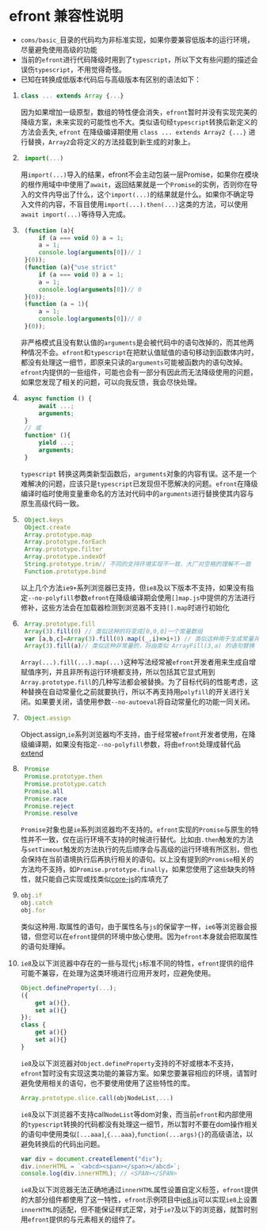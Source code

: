 # efront 兼容性说明
* `coms/basic_`目录的代码均为非标准实现，如果你要兼容低版本的运行环境，尽量避免使用高级的功能
* 当前的`efront`进行代码降级时用到了`typescript`，所以下文有些问题的描述会误伤`typescript`，不用觉得奇怪。
* 已知在转换成低版本代码后与高级版本有区别的语法如下：
1.  ```javascript
    class ... extends Array {...} 
    ```
    因为如果增加一级原型，数组的特性便会消失，`efront`暂时并没有实现完美的降级方案，未来实现的可能性也不大。类似语句经`typescript`转换后新定义的方法会丢失, `efront` 在降级编译期使用 `class ... extends Array2 {...}` 进行替换，`Array2`会将定义的方法挂载到新生成的对象上。

2. ```javascript
    import(...)
    ```
    用`import(...)`导入的结果，efront不会主动包装一层Promise，如果你在模块的根作用域中中使用了`await`，返回结果就是一个`Promise`的实例，否则你在导入的文件内导出了什么，这个`import(...)`的结果就是什么。如果你不确定导入文件的内容，不盲目使用`import(...).then(...)`这类的方法，可以使用`await import(...)`等待导入完成。
3. ```javascript
    (function (a){
        if (a === void 0) a = 1;
        a = 1;
        console.log(arguments[0])// 1
    }(0));
    (function (a){"use strict"
        if (a === void 0) a = 1;
        a = 1;
        console.log(arguments[0])// 0
    }(0));
    (function (a = 1){
        a = 1;
        console.log(arguments[0])// 0
    }(0));
    ```
    非严格模式且没有默认值的`arguments`是会被代码中的语句改掉的，而其他两种情况不会。`efront`和`typescript`在把默认值赋值的语句移动到函数体内时，都没有处理这一细节，即原来只读的`arguments`可能被函数内的语句改掉。`efront`内提供的一些组件，可能也会有一部分有因此而无法降级使用的问题，如果您发现了相关的问题，可以向我反馈，我会尽快处理。

4. ```javascript
    async function () {
        await ...;
        arguments;
    }
    // 或
    function* (){
        yield ...;
        arguments;
    }
    ```
    `typescript` 转换这两类新型函数后，`arguments`对象的内容有误。这不是一个难解决的问题，应该只是`typescript`已发现但不愿解决的问题。`efront`在降级编译时临时使用变量重命名的方法对代码中的`arguments`进行替换使其内容与原生高级代码一致。

5. ```javascript
    Object.keys
    Object.create
    Array.prototype.map
    Array.prototype.forEach
    Array.prototype.filter
    Array.prototype.indexOf
    String.prototype.trim// 不同的支持环境实现不一致，大厂对空格的理解不一致
    Function.prototype.bind
    ```
    以上几个方法`ie9+`系列浏览器已支持，但`ie8`及以下版本不支持，如果没有指定`--no-polyfill`参数`efront`在降级编译期会使用`[]map.js`中提供的方法进行修补，这些方法会在加载器检测到浏览器不支持`[].map`时进行初始化
6. ```javascript
    Array.prototype.fill
    Array(3).fill(0) // 类似这种的将变成[0,0,0]一个常量数组
    var [a,b,c]=Array(3).fill(0).map((_,i)=>i+1) // 类似这种用于生成常量并赋值的，将直接变成赋值语句 var a=1,b=2,c=3
    Array(3).fill(a)// 类似这种非常量的，将由类似 ArrayFill(3,a) 的语句替换
    ```
    `Array(...).fill(...).map(...)`这种写法经常被`efront`开发者用来生成自增赋值序列，并且非所有运行环境都支持，所以包括其它显式用到`Array.prototype.fill`的几种写法都会被替换。为了目标代码的性能考虑，这种替换在自动常量化之前就要执行，所以不再支持用`polyfill`的开关进行关闭。如果要关闭，请使用参数`--no-autoeval`将自动常量化的功能一同关闭。

7. ```javascript
    Object.assign
    ```
    Object.assign,`ie`系列浏览器均不支持，由于经常被`efront`开发者使用，在降级编译期，如果没有指定`--no-polyfill`参数，将由`efront`处理成替代品[extend](../basic/extend.js)
8. ```javascript
    Promise
    Promise.prototype.then
    Promise.prototype.catch
    Promise.all
    Promise.race
    Promise.reject
    Promise.resolve
    ```
    `Promise`对象也是`ie`系列浏览器均不支持的。`efront`实现的`Promise`与原生的特性并不一致，仅在运行环境不支持的时候进行替代。比如由`.then`触发的方法与`setTimeout`触发的方法执行的先后顺序会与高级的运行环境有所区别，但也会保持在当前语境执行后再执行相关的语句。以上没有提到的`Promise`相关的方法均不支持，如`Promise.prototype.finally`，如果您使用了这些缺失的特性，就只能自己实现或找类似[core-js](https://github.com/zloirock/core-js)的库填充了
9.  ```javascript
    obj.if
    obj.catch
    obj.for
    ```
    类似这种用`.`取属性的语句，由于属性名与`js`的保留字一样，`ie6`等浏览器会报错，但您可以在`efront`提供的环境中放心使用。因为`efront`本身就会把取属性的语句处理掉。
10. `ie8`及以下浏览器中存在的一些与现代`js`标准不同的特性，`efront`提供的组件可能不兼容，在处理为这类环境进行应用开发时，应避免使用。
    ```javascript
    Object.defineProperty(...);
    ({
        get a(){},
        set a(){}
    });
    class {
        get a(){}
        set a(){}
    }
    ```
    `ie8`及以下浏览器对`Object.defineProperty`支持的不好或根本不支持，`efront`暂时没有实现这类功能的兼容方案。如果您要兼容相应的环境，请暂时避免使用相关的语句，也不要使用使用了这些特性的库。
    ```javascript
    Array.prototype.slice.call(objNodeList,...)
    ```
    `ie8`及以下浏览器不支持call`NodeList`等dom对象，而当前`efront`和内部使用的`typescript`转换的代码都没有处理这一细节，所以暂时不要在dom操作相关的语句中使用类似`[...aaa]`,`{...aaa}`,`function(...args){}`的高级语法，以避免转换后的代码出问题。
    ```javascript
    var div = document.createElement("div");
    div.innerHTML = `<abcd><span></span></abcd>`;
    console.log(div.innerHTML); // <SPAN></SPAN>
    ```
    `ie8`及以下浏览器无法正确地通过`innerHTML`属性设置自定义标签，`efront`提供的大部分组件都使用了这一特性，`efront`示例项目中[ie8.js](../../apps/kugou/ie8.js)可以实现`ie8`上设置`innerHTML`的适配，但不能保证样式正常，对于`ie7`及以下的浏览器，就暂时别用`efront`提供的与元素相关的组件了。